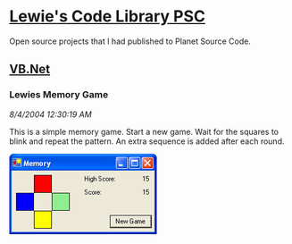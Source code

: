 # [Lewie's Code Library PSC](../../README.md)

Open source projects that I had published to Planet Source Code.

## [VB.Net](../README.md)

### Lewies Memory Game

*8/4/2004 12:30:19 AM*

This is a simple memory game. Start a new game. Wait for the squares to blink and repeat the pattern. An extra sequence is added after each round.

![Screenshot of Lewies Memory Game](./screenshot.jpg)



